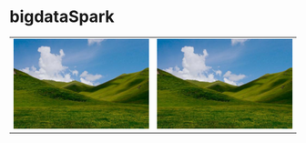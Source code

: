 # bigdataSpark
<table>
    <tr>
        <td><img src="data/a7067.jpg"/></td>
        <td><img src="data/a7067.jpg"/></td>
    </tr>
</table>
